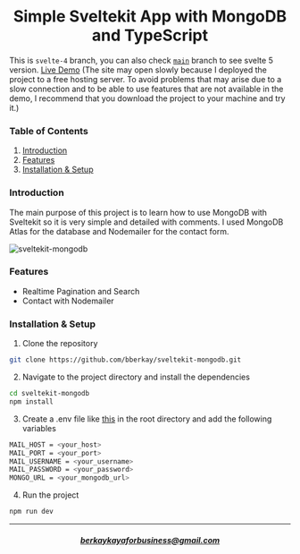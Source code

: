 <h1 align = "center">Simple Sveltekit App with MongoDB and TypeScript</h1>
<p>This is <code>svelte-4</code> branch, you can also check <code><a href="https://github.com/bberkay/sveltekit-mongodb/tree/main">main</a></code> branch to see svelte 5 version. <a href = "https://sveltekit-mongodb-svelte-4.vercel.app/">Live Demo</a> (The site may open slowly because I deployed the project to a free hosting server. To avoid problems that may arise due to a slow connection and to be able to use features that are not available in the demo, I recommend that you download the project to your machine and try it.)</p>

<h3>Table of Contents</h3>
<ol>
  <li><a href="#introduction">Introduction</a></li>
  <li><a href="#features">Features</a></li>
  <li><a href="#installation--setup">Installation & Setup</a></li>
</ol>

<h3>Introduction</h3>
<p>The main purpose of this project is to learn how to use MongoDB with Sveltekit so it is very simple and detailed with comments.   
I used MongoDB Atlas for the database and Nodemailer for the contact form.</p> 
<img src="https://i.ibb.co/gtctgXY/sveltekit-mongodb-banner.jpg" alt="sveltekit-mongodb" border="0">

<h3>Features</h3>

- Realtime Pagination and Search
- Contact with Nodemailer

<h3>Installation & Setup</h3>

1. Clone the repository
```bash
git clone https://github.com/bberkay/sveltekit-mongodb.git
```
2. Navigate to the project directory and install the dependencies
```bash
cd sveltekit-mongodb
npm install
```
3. Create a .env file like <a href ="https://github.com/bberkay/sveltekit-mongodb/blob/main/.env.example">this</a> in the root directory and add the following variables
```bash
MAIL_HOST = <your_host>
MAIL_PORT = <your_port>
MAIL_USERNAME = <your_username>
MAIL_PASSWORD = <your_password>
MONGO_URL = <your_mongodb_url>
```
4. Run the project
```bash
npm run dev
```

<hr>
<h5 align="center"><a href="mailto:berkaykayaforbusiness@gmail.com">berkaykayaforbusiness@gmail.com</a></h5> 
